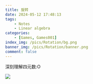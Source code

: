 ```yaml
---
title: 旋转
date: 2024-05-12 17:48:13
tags: 
    - Notes
    - Linear algebra
categories: 
    - [Games, Games001]
index_img: /pics/Rotation/bg.png
banner_img: /pics/Rotation/banner.png
comment: false
---
```

深刻理解四元数:O
<!-- more -->
![](/pics/Rotation/旋转.png)
